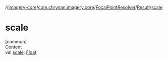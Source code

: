 //[imagery-core](../../../../index.md)/[com.chrynan.imagery.core](../../index.md)/[FocalPointResolver](../index.md)/[Result](index.md)/[scale](scale.md)



# scale  
[common]  
Content  
val [scale](scale.md): [Float](https://kotlinlang.org/api/latest/jvm/stdlib/kotlin/-float/index.html)  



